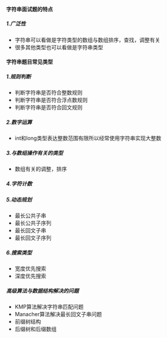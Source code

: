 #### 字符串面试题的特点
##### 1.广泛性
* 字符串可以看做是字符类型的数组与数组排序，查找，调整有关
* 很多其他类型也可以看做是字符串类型

#### 字符串题目常见类型
##### 1.规则判断
* 判断字符串是否符合整数规则
* 判断字符串是否符合浮点数规则
* 判断字符串是否符合回文规则

##### 2.数字运算
* int和long类型表达整数范围有限所以经常使用字符串实现大整数

##### 3.与数组操作有关的类型
* 数组有关的调整，排序

##### 4.字符计数

##### 5.动态规划
* 最长公共子串
* 最长公共子序列
* 最长回文子串
* 最长回文子序列

##### 6.搜索类型
* 宽度优先搜索
* 深度优先搜索

##### 高级算法与数据结构解决的问题
* KMP算法解决字符串匹配问题
* Manacher算法解决最长回文子串问题
* 前缀树结构
* 后缀树和后缀数组

